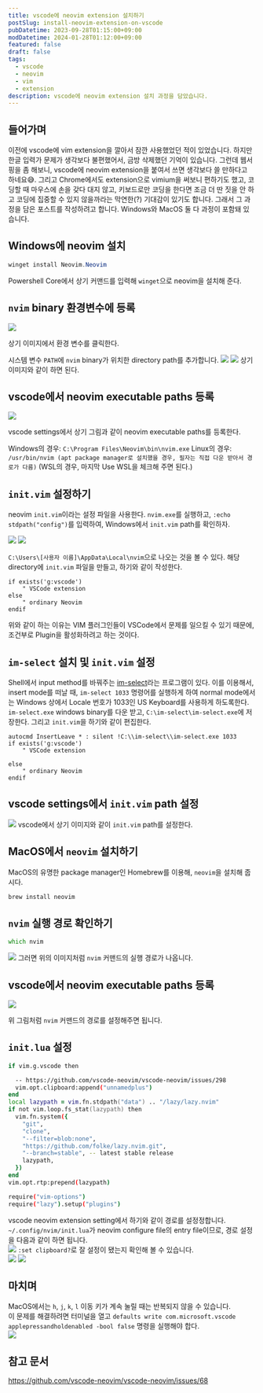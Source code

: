 ```yaml
---
title: vscode에 neovim extension 설치하기
postSlug: install-neovim-extension-on-vscode
pubDatetime: 2023-09-28T01:15:00+09:00
modDatetime: 2024-01-28T01:12:00+09:00
featured: false
draft: false
tags:
  - vscode
  - neovim
  - vim
  - extension
description: vscode에 neovim extension 설치 과정을 담았습니다.
---
```


## 들어가며

이전에 vscode에 vim extension을 깔아서 잠깐 사용했었던 적이 있었습니다.
하지만 한글 입력가 문제가 생각보다 불편했어서, 금방 삭제했던 기억이 있습니다.
그런데 웹서핑을 좀 해보니, vscode에 neovim extension을 붙여서 쓰면 생각보다 쓸 만하다고 하네요😅.
그리고 Chrome에서도 extension으로 vimium을 써보니 편하기도 했고, 코딩할 때 마우스에 손을 갖다 대지 않고, 키보드로만 코딩을 한다면 조금 더 딴 짓을 안 하고 코딩에 집중할 수 있지 않을까라는 막연한(?) 기대감이 있기도 합니다.
그래서 그 과정을 담은 포스트를 작성하려고 합니다.
Windows와 MacOS 둘 다 과정이 포함돼 있습니다.

## Windows에 neovim 설치

```powershell
winget install Neovim.Neovim
```

Powershell Core에서 상기 커맨드를 입력해 `winget`으로 neovim을 설치해 준다.

## `nvim` binary 환경변수에 등록

![](https://res.cloudinary.com/gyunseo-blog/image/upload/v1698669625/install-neovim-extension-on-vscode-1695832925388.jpeg)

상기 이미지에서 환경 변수를 클릭한다.

시스템 변수 `PATH`에 `nvim` binary가 위치한 directory path를 추가합니다.
![](https://res.cloudinary.com/gyunseo-blog/image/upload/v1698669625/install-neovim-extension-on-vscode-1695833078369.jpeg)
![](https://res.cloudinary.com/gyunseo-blog/image/upload/v1698669625/install-neovim-extension-on-vscode-1695833307604.jpeg)
상기 이미지와 같이 하면 된다.

## vscode에서 neovim executable paths 등록

![](https://res.cloudinary.com/gyunseo-blog/image/upload/v1698669625/install-neovim-extension-on-vscode-1695833833572.jpeg)

vscode settings에서 상기 그림과 같이 neovim executable paths를 등록한다.

Windows의 경우: `C:\Program Files\Neovim\bin\nvim.exe`
Linux의 경우: `/usr/bin/nvim (apt package manager로 설치했을 경우, 필자는 직접 다운 받아서 경로가 다름)` (WSL의 경우, 마지막 Use WSL을 체크해 주면 된다.)

## `init.vim` 설정하기

neovim `init.vim`이라는 설정 파일을 사용한다.
`nvim.exe`를 실행하고, `:echo stdpath("config")`를 입력하여, Windows에서 `init.vim` path를 확인하자.

![](https://res.cloudinary.com/gyunseo-blog/image/upload/v1698669625/install-neovim-extension-on-vscode-1695877500411.jpeg)
![](https://res.cloudinary.com/gyunseo-blog/image/upload/v1698669625/install-neovim-extension-on-vscode-1695877517915.jpeg)

`C:\Users\[사용자 이름]\AppData\Local\nvim`으로 나오는 것을 볼 수 있다.
해당 directory에 `init.vim` 파일을 만들고, 하기와 같이 작성한다.

```vim
if exists('g:vscode')
    " VSCode extension
else
    " ordinary Neovim
endif
```

위와 같이 하는 이유는 VIM 플러그인들이 VSCode에서 문제를 일으킬 수 있기 때문에, 조건부로 Plugin을 활성화하려고 하는 것이다.

## `im-select` 설치 및 `init.vim` 설정

Shell에서 input method를 바꿔주는 [im-select](https://github.com/daipeihust/im-select)라는 프로그램이 있다.
이를 이용해서, insert mode를 떠날 때, `im-select 1033` 명령어를 실행하게 하여 normal mode에서는 Windows 상에서 Locale 번호가 1033인 US Keyboard를 사용하게 하도록한다.
`im-select.exe` windows binary를 다운 받고, `C:\im-select\im-select.exe`에 저장한다.
그리고 `init.vim`을 하기와 같이 편집한다.

```vim
autocmd InsertLeave * : silent !C:\\im-select\\im-select.exe 1033
if exists('g:vscode')
    " VSCode extension

else
    " ordinary Neovim
endif
```

## vscode settings에서 `init.vim` path 설정

![](https://res.cloudinary.com/gyunseo-blog/image/upload/v1698669625/install-neovim-extension-on-vscode-1695879355411.jpeg)
vscode에서 상기 이미지와 같이 `init.vim` path를 설정한다.

## MacOS에서 `neovim` 설치하기

MacOS의 유명한 package manager인 Homebrew를 이용해, `neovim`을 설치해 줍시다.

```zsh
brew install neovim
```

## `nvim` 실행 경로 확인하기

```zsh
which nvim
```

![](https://res.cloudinary.com/gyunseo-blog/image/upload/f_auto/v1706372513/image_ghvtdt.png)
그러면 위의 이미지처럼 `nvim` 커맨드의 실행 경로가 나옵니다.

## vscode에서 neovim executable paths 등록

![](https://res.cloudinary.com/gyunseo-blog/image/upload/f_auto/v1706372746/image_nm9rry.png)

위 그림처럼 `nvim` 커맨드의 경로를 설정해주면 됩니다.

## `init.lua` 설정

```zsh
if vim.g.vscode then

  -- https://github.com/vscode-neovim/vscode-neovim/issues/298
  vim.opt.clipboard:append("unnamedplus")
end
local lazypath = vim.fn.stdpath("data") .. "/lazy/lazy.nvim"
if not vim.loop.fs_stat(lazypath) then
  vim.fn.system({
    "git",
    "clone",
    "--filter=blob:none",
    "https://github.com/folke/lazy.nvim.git",
    "--branch=stable", -- latest stable release
    lazypath,
  })
end
vim.opt.rtp:prepend(lazypath)

require("vim-options")
require("lazy").setup("plugins")


```

vscode neovim extension setting에서 하기와 같이 경로를 설정정합니다.  
`~/.config/nvim/init.lua`가 neovim configure file의 entry file이므로, 경로 설정을 다음과 같이 하면 됩니다.  
![](https://res.cloudinary.com/gyunseo-blog/image/upload/f_auto/v1706380752/image_jh72tf.png)
`:set clipboard?`로 잘 설정이 됐는지 확인해 볼 수 있습니다.  
![](https://res.cloudinary.com/gyunseo-blog/image/upload/f_auto/v1706380708/image_mcfgnk.png)
![](https://res.cloudinary.com/gyunseo-blog/image/upload/f_auto/v1706380719/image_c7rszu.png)

## 마치며

MacOS에서는 `h`, `j`, `k`, `l` 이동 키가 계속 눌릴 때는 반복되지 않을 수 있습니다.  
이 문제를 해결하려면 터미널을 열고 `defaults write com.microsoft.vscode applepressandholdenabled -bool false` 명령을 실행해야 합다.  
![](https://res.cloudinary.com/gyunseo-blog/image/upload/f_auto/v1706375235/image_oxhhlw.png)

## 참고 문서

<https://github.com/vscode-neovim/vscode-neovim/issues/68>
